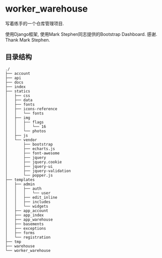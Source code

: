 # worker_warehouse

写着练手的一个仓库管理项目.

使用Django框架, 使用Mark Stephen同志提供的Bootstrap Dashboard. 感谢. Thank Mark Stephen.

## 目录结构

    ./
    ├── account
    ├── api
    ├── docs
    ├── index
    ├── statics
    │   ├── css
    │   ├── data
    │   ├── fonts
    │   ├── icons-reference
    │   │   └── fonts
    │   ├── img
    │   │   ├── flags
    │   │   │   └── 16
    │   │   └── photos
    │   ├── js
    │   └── vendor
    │       ├── bootstrap
    │       ├── echarts.js
    │       ├── font-awesome
    │       ├── jquery
    │       ├── jquery.cookie
    │       ├── jquery-ui
    │       ├── jquery-validation
    │       └── popper.js
    ├── templates
    │   ├── admin
    │   │   ├── auth
    │   │   │   └── user
    │   │   ├── edit_inline
    │   │   ├── includes
    │   │   └── widgets
    │   ├── app_account
    │   ├── app_index
    │   ├── app_warehouse
    │   ├── basements
    │   ├── exceptions
    │   ├── forms
    │   └── registration
    ├── tmp
    ├── warehouse
    └── worker_warehouse

